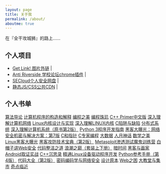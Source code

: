 ```yaml
---
layout: page
title: 关于我
permalink: /about/
aboutme: true
---
```


在『全干攻城狮』的路上……


个人项目
---

- <a href="http://getlink.int64ago.org/" target="_blank">Get Link! 图片外链</a> | <a href="https://github.com/int64ago/getlink" target="_blank" title="源码"><i class="fa fa-external-link-square"></i></a>
- <a href="https://chrome.google.com/webstore/detail/anti-riverside/ibkmcelpnaphiomdbchfabhlijlgedbi" target="_blank">Anti Riverside 学校论坛chrome插件</a> | <a href="https://github.com/int64ago/AntiRiverside" target="_blank" title="源码"><i class="fa fa-external-link-square"></i></a>
- <a href="http://secloud.int64ago.org/" target="_blank">SECloud个人安全网盘</a> | <a href="https://github.com/int64ago/secloud" target="_blank" title="源码"><i class="fa fa-external-link-square"></i></a>
- <a href="http://cdn.int64ago.org/" target="_blank">静态JS/CSS公共CDN</a> | <a href="https://github.com/int64ago/cdn" target="_blank" title="源码"><i class="fa fa-external-link-square"></i></a>

个人书单
---

<i class="fa fa-book fa-fw"></i> [算法导论][2]
<i class="fa fa-book fa-fw"></i> [计算机程序的构造和解释][3] 
<i class="fa fa-book fa-fw"></i> [编程之美][4]
<i class="fa fa-book fa-fw"></i> [编程珠玑][5]
<i class="fa fa-book fa-fw"></i> [C++ Primer中文版][6]
<i class="fa fa-book fa-fw"></i> [深入理解计算机网络][7]
<i class="fa fa-book fa-fw"></i> [Linux内核设计与实现][8]
<i class="fa fa-book fa-fw"></i> [深入理解LINUX内核][9]
<i class="fa fa-book fa-fw"></i> [C陷阱与缺陷][10]
<i class="fa fa-book fa-fw"></i> [分布式系统][11]
<i class="fa fa-book fa-fw"></i> [深入理解计算机系统（原书第2版）][12]
<i class="fa fa-book fa-fw"></i> [Python 3程序开发指南][13]
<i class="fa fa-book fa-fw"></i> [黑客大曝光：网络安全机密与解决方案：第7版][14]
<i class="fa fa-book fa-fw"></i> [C和指针][15]
<i class="fa fa-book fa-fw"></i> [C专家编程][16]
<i class="fa fa-book fa-fw"></i> [大数据][17]
<i class="fa fa-book fa-fw"></i> [人月神话][18]
<i class="fa fa-book fa-fw"></i> [数学之美][19]
<i class="fa fa-book fa-fw"></i> [Linux黑客大曝光][20]
<i class="fa fa-book fa-fw"></i> [黑客攻防技术宝典（第2版）][21]
<i class="fa fa-book fa-fw"></i> [Metasploit渗透测试魔鬼训练营][22]
<i class="fa fa-book fa-fw"></i> [白帽子讲Web安全][23]
<i class="fa fa-book fa-fw"></i> [代码整洁之道][24]
<i class="fa fa-book fa-fw"></i> [浪潮之巅（套装上下册）][25]
<i class="fa fa-book fa-fw"></i> [暗时间][26]
<i class="fa fa-book fa-fw"></i> [黑客与画家][27]
<i class="fa fa-book fa-fw"></i> [Android取证实战][28]
<i class="fa fa-book fa-fw"></i> [C++沉思录][29]
<i class="fa fa-book fa-fw"></i> [精通Linux设备驱动程序开发][30]
<i class="fa fa-book fa-fw"></i> [Python参考手册（第4版）][31]
<i class="fa fa-book fa-fw"></i> [代码大全（第2版）][32]
<i class="fa fa-book fa-fw"></i> [密码编码学与网络安全][33]
<i class="fa fa-book fa-fw"></i> [设计原本][34]
<i class="fa fa-book fa-fw"></i> [Web之困][35]
<i class="fa fa-book fa-fw"></i> [大教堂与集市][36]
<i class="fa fa-book fa-fw"></i> [奇点临近][37]

  [2]: http://book.douban.com/subject/1885170/
  [3]: http://book.douban.com/subject/1148282/
  [4]: http://book.douban.com/subject/3004255/
  [5]: http://book.douban.com/subject/3227098/
  [6]: http://book.douban.com/subject/1767741/
  [7]: http://book.douban.com/subject/20560942/
  [8]: http://book.douban.com/subject/6097773/
  [9]: http://book.douban.com/subject/2287506/
  [10]: http://book.douban.com/subject/2778632/
  [11]: http://book.douban.com/subject/21624776/
  [12]: http://book.douban.com/subject/5333562/
  [13]: http://book.douban.com/subject/5924860/
  [14]: http://book.douban.com/subject/25734330/
  [15]: http://book.douban.com/subject/3012360/
  [16]: http://book.douban.com/subject/2377310/
  [17]: http://book.douban.com/subject/19934150/
  [18]: http://book.douban.com/subject/2230248/
  [19]: http://book.douban.com/subject/10750155/
  [20]: http://book.douban.com/subject/5502853/
  [21]: http://book.douban.com/subject/10793814/
  [22]: http://book.douban.com/subject/25723796/
  [23]: http://book.douban.com/subject/10546925/
  [24]: http://book.douban.com/subject/4199741/
  [25]: http://book.douban.com/subject/24738302/
  [26]: http://book.douban.com/subject/6709809/
  [27]: http://book.douban.com/subject/6021440/
  [28]: http://book.douban.com/subject/24708144/
  [29]: http://book.douban.com/subject/2970056/
  [30]: http://book.douban.com/subject/4311450/
  [31]: http://book.douban.com/subject/5401851/
  [32]: http://book.douban.com/subject/1477390/
  [33]: http://book.douban.com/subject/1142306/
  [34]: http://book.douban.com/subject/23820913/
  [35]: http://book.douban.com/subject/25733421/
  [36]: http://book.douban.com/subject/25733421/
  [37]: http://book.douban.com/subject/6855803/
